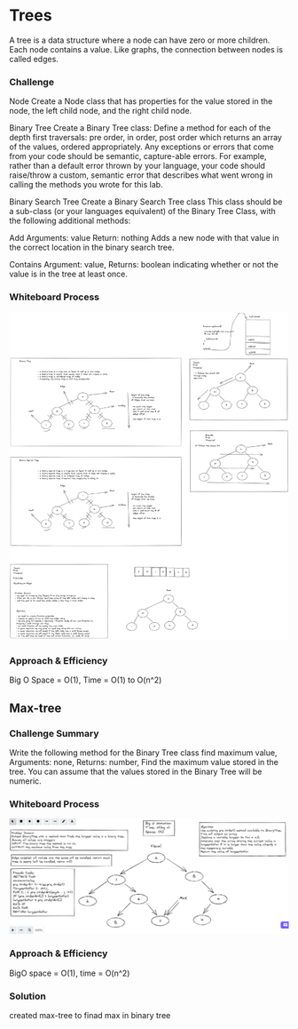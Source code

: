 # Trees

A tree is a data structure where a node can have zero or more children. Each node contains a value. Like graphs, the connection between nodes is called edges.

### Challenge

Node
Create a Node class that has properties for the value stored in the node, the left child node, and the right child node.

Binary Tree
Create a Binary Tree class: Define a method for each of the depth first traversals:
pre order, in order, post order which returns an array of the values, ordered appropriately.
Any exceptions or errors that come from your code should be semantic, capture-able errors. For example, rather than a default error thrown by your language, your code should raise/throw a custom, semantic error that describes what went wrong in calling the methods you wrote for this lab.

Binary Search Tree
Create a Binary Search Tree class
This class should be a sub-class (or your languages equivalent) of the Binary Tree Class, with the following additional methods:

Add
Arguments: value
Return: nothing
Adds a new node with that value in the correct location in the binary search tree.

Contains
Argument: value,
Returns: boolean indicating whether or not the value is in the tree at least once.

### Whiteboard Process

![image](./assets/trees.png)

### Approach & Efficiency

Big O Space = O(1), Time = O(1) to O(n^2)

## Max-tree

### Challenge Summary

Write the following method for the Binary Tree class find maximum value, Arguments: none, Returns: number,
Find the maximum value stored in the tree. You can assume that the values stored in the Binary Tree will be numeric.

### Whiteboard Process

![imaage](./assets/tree-Max.png)

### Approach & Efficiency

BigO space = O(1), time = O(n^2)

### Solution

created max-tree to finad max in binary tree